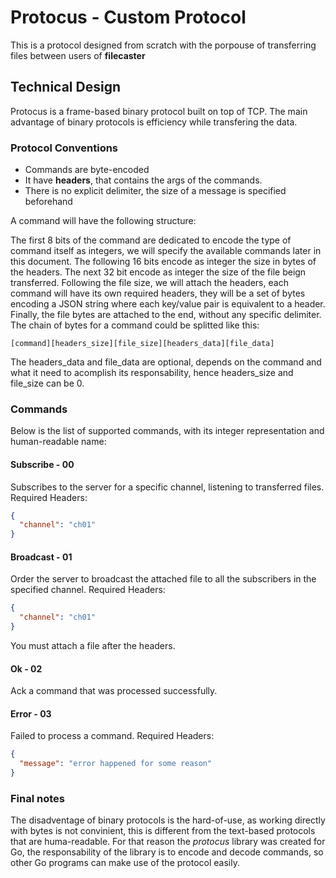 # Protocus - Custom Protocol

This is a protocol designed from scratch with the porpouse of transferring files between users of **filecaster**

## Technical Design

Protocus is a frame-based binary protocol built on top of TCP. The main advantage of binary protocols is efficiency while transfering the data.

### Protocol Conventions

* Commands are byte-encoded
* It have **headers**, that contains the args of the commands.
* There is no explicit delimiter, the size of a message is specified beforehand

A command will have the following structure: 

The first 8 bits of the command are dedicated to encode the type of command itself as integers, we will specify the available commands later in this document. The following 16 bits encode as integer the size in bytes of the headers. The next 32 bit encode as integer the size of the file beign transferred. Following the file size, we will attach the headers, each command will have its own required headers, they will be a set of bytes encoding a JSON string where each key/value pair is equivalent to a header. Finally, the file bytes are attached to the end, without any specific delimiter. The chain of bytes for a command could be splitted like this:

```
[command][headers_size][file_size][headers_data][file_data]
```

The headers_data and file_data are optional, depends on the command and what it need to acomplish its responsability, hence headers_size and file_size can be 0.

### Commands

Below is the list of supported commands, with its integer representation and human-readable name:

#### Subscribe - 00
Subscribes to the server for a specific channel, listening to transferred files. Required Headers:
```json
{
  "channel": "ch01"
}
```

#### Broadcast - 01
Order the server to broadcast the attached file to all the subscribers in the specified channel. Required Headers:
```json
{
  "channel": "ch01"
}
```
You must attach a file after the headers.

#### Ok - 02
Ack a command that was processed successfully.

#### Error - 03
Failed to process a command. Required Headers:
```json
{
  "message": "error happened for some reason"
}
```

### Final notes

The disadventage of binary protocols is the hard-of-use, as working directly with bytes is not convinient, this is different from the text-based protocols that are huma-readable. For that reason the *protocus* library was created for Go, the responsability of the library is to encode and decode commands, so other Go programs can make use of the protocol easily.
